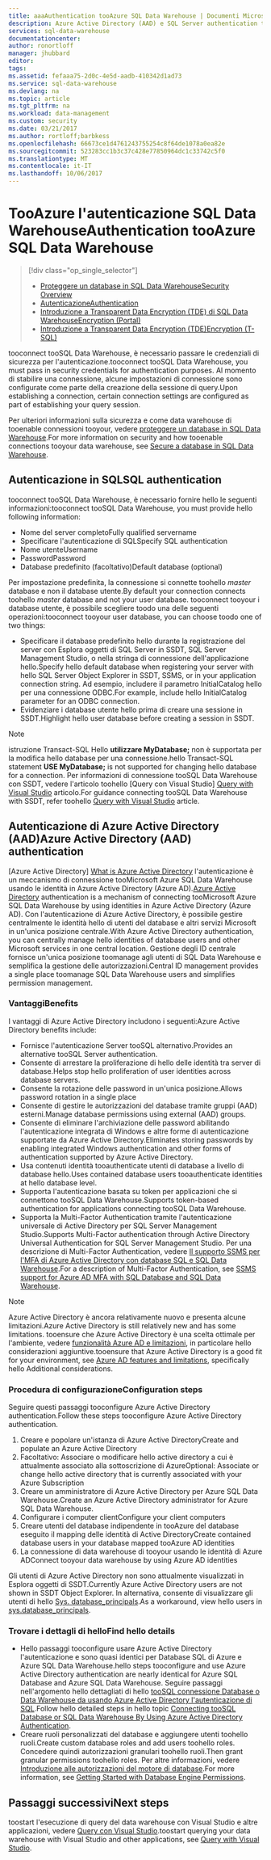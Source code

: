 ```yaml
---
title: aaaAuthentication tooAzure SQL Data Warehouse | Documenti Microsoft
description: Azure Active Directory (AAD) e SQL Server authentication tooAzure SQL Data Warehouse.
services: sql-data-warehouse
documentationcenter: 
author: ronortloff
manager: jhubbard
editor: 
tags: 
ms.assetid: fefaaa75-2d0c-4e5d-aadb-410342d1ad73
ms.service: sql-data-warehouse
ms.devlang: na
ms.topic: article
ms.tgt_pltfrm: na
ms.workload: data-management
ms.custom: security
ms.date: 03/21/2017
ms.author: rortloff;barbkess
ms.openlocfilehash: 66673ce1d4761243755254c8f64de1078a0ea82e
ms.sourcegitcommit: 523283cc1b3c37c428e77850964dc1c33742c5f0
ms.translationtype: MT
ms.contentlocale: it-IT
ms.lasthandoff: 10/06/2017
---
```

# <a name="authentication-tooazure-sql-data-warehouse"></a><span data-ttu-id="e244b-103">TooAzure l'autenticazione SQL Data Warehouse</span><span class="sxs-lookup"><span data-stu-id="e244b-103">Authentication tooAzure SQL Data Warehouse</span></span>
> [!div class="op_single_selector"]
> * [<span data-ttu-id="e244b-104">Proteggere un database in SQL Data Warehouse</span><span class="sxs-lookup"><span data-stu-id="e244b-104">Security Overview</span></span>](sql-data-warehouse-overview-manage-security.md)
> * [<span data-ttu-id="e244b-105">Autenticazione</span><span class="sxs-lookup"><span data-stu-id="e244b-105">Authentication</span></span>](sql-data-warehouse-authentication.md)
> * [<span data-ttu-id="e244b-106">Introduzione a Transparent Data Encryption (TDE) di SQL Data Warehouse</span><span class="sxs-lookup"><span data-stu-id="e244b-106">Encryption (Portal)</span></span>](sql-data-warehouse-encryption-tde.md)
> * [<span data-ttu-id="e244b-107">Introduzione a Transparent Data Encryption (TDE)</span><span class="sxs-lookup"><span data-stu-id="e244b-107">Encryption (T-SQL)</span></span>](sql-data-warehouse-encryption-tde-tsql.md)
> 
> 

<span data-ttu-id="e244b-108">tooconnect tooSQL Data Warehouse, è necessario passare le credenziali di sicurezza per l'autenticazione.</span><span class="sxs-lookup"><span data-stu-id="e244b-108">tooconnect tooSQL Data Warehouse, you must pass in security credentials for authentication purposes.</span></span> <span data-ttu-id="e244b-109">Al momento di stabilire una connessione, alcune impostazioni di connessione sono configurate come parte della creazione della sessione di query.</span><span class="sxs-lookup"><span data-stu-id="e244b-109">Upon establishing a connection, certain connection settings are configured as part of establishing your query session.</span></span>  

<span data-ttu-id="e244b-110">Per ulteriori informazioni sulla sicurezza e come data warehouse di tooenable connessioni tooyour, vedere [proteggere un database in SQL Data Warehouse][Secure a database in SQL Data Warehouse].</span><span class="sxs-lookup"><span data-stu-id="e244b-110">For more information on security and how tooenable connections tooyour data warehouse, see [Secure a database in SQL Data Warehouse][Secure a database in SQL Data Warehouse].</span></span>

## <a name="sql-authentication"></a><span data-ttu-id="e244b-111">Autenticazione in SQL</span><span class="sxs-lookup"><span data-stu-id="e244b-111">SQL authentication</span></span>
<span data-ttu-id="e244b-112">tooconnect tooSQL Data Warehouse, è necessario fornire hello le seguenti informazioni:</span><span class="sxs-lookup"><span data-stu-id="e244b-112">tooconnect tooSQL Data Warehouse, you must provide hello following information:</span></span>

* <span data-ttu-id="e244b-113">Nome del server completo</span><span class="sxs-lookup"><span data-stu-id="e244b-113">Fully qualified servername</span></span>
* <span data-ttu-id="e244b-114">Specificare l'autenticazione di SQL</span><span class="sxs-lookup"><span data-stu-id="e244b-114">Specify SQL authentication</span></span>
* <span data-ttu-id="e244b-115">Nome utente</span><span class="sxs-lookup"><span data-stu-id="e244b-115">Username</span></span>
* <span data-ttu-id="e244b-116">Password</span><span class="sxs-lookup"><span data-stu-id="e244b-116">Password</span></span>
* <span data-ttu-id="e244b-117">Database predefinito (facoltativo)</span><span class="sxs-lookup"><span data-stu-id="e244b-117">Default database (optional)</span></span>

<span data-ttu-id="e244b-118">Per impostazione predefinita, la connessione si connette toohello *master* database e non il database utente.</span><span class="sxs-lookup"><span data-stu-id="e244b-118">By default your connection connects toohello *master* database and not your user database.</span></span> <span data-ttu-id="e244b-119">tooconnect tooyour i database utente, è possibile scegliere toodo una delle seguenti operazioni:</span><span class="sxs-lookup"><span data-stu-id="e244b-119">tooconnect tooyour user database, you can choose toodo one of two things:</span></span>

* <span data-ttu-id="e244b-120">Specificare il database predefinito hello durante la registrazione del server con Esplora oggetti di SQL Server in SSDT, SQL Server Management Studio, o nella stringa di connessione dell'applicazione hello.</span><span class="sxs-lookup"><span data-stu-id="e244b-120">Specify hello default database when registering your server with hello SQL Server Object Explorer in SSDT, SSMS, or in your application connection string.</span></span> <span data-ttu-id="e244b-121">Ad esempio, includere il parametro InitialCatalog hello per una connessione ODBC.</span><span class="sxs-lookup"><span data-stu-id="e244b-121">For example, include hello InitialCatalog parameter for an ODBC connection.</span></span>
* <span data-ttu-id="e244b-122">Evidenziare i database utente hello prima di creare una sessione in SSDT.</span><span class="sxs-lookup"><span data-stu-id="e244b-122">Highlight hello user database before creating a session in SSDT.</span></span>

> [!NOTE]
> <span data-ttu-id="e244b-123">istruzione Transact-SQL Hello **utilizzare MyDatabase;** non è supportata per la modifica hello database per una connessione.</span><span class="sxs-lookup"><span data-stu-id="e244b-123">hello Transact-SQL statement **USE MyDatabase;** is not supported for changing hello database for a connection.</span></span> <span data-ttu-id="e244b-124">Per informazioni di connessione tooSQL Data Warehouse con SSDT, vedere l'articolo toohello [Query con Visual Studio] [ Query with Visual Studio] articolo.</span><span class="sxs-lookup"><span data-stu-id="e244b-124">For guidance connecting tooSQL Data Warehouse with SSDT, refer toohello [Query with Visual Studio][Query with Visual Studio] article.</span></span>
> 
> 

## <a name="azure-active-directory-aad-authentication"></a><span data-ttu-id="e244b-125">Autenticazione di Azure Active Directory (AAD)</span><span class="sxs-lookup"><span data-stu-id="e244b-125">Azure Active Directory (AAD) authentication</span></span>
<span data-ttu-id="e244b-126">[Azure Active Directory] [ What is Azure Active Directory] l'autenticazione è un meccanismo di connessione tooMicrosoft Azure SQL Data Warehouse usando le identità in Azure Active Directory (Azure AD).</span><span class="sxs-lookup"><span data-stu-id="e244b-126">[Azure Active Directory][What is Azure Active Directory] authentication is a mechanism of connecting tooMicrosoft Azure SQL Data Warehouse by using identities in Azure Active Directory (Azure AD).</span></span> <span data-ttu-id="e244b-127">Con l'autenticazione di Azure Active Directory, è possibile gestire centralmente le identità hello di utenti del database e altri servizi Microsoft in un'unica posizione centrale.</span><span class="sxs-lookup"><span data-stu-id="e244b-127">With Azure Active Directory authentication, you can centrally manage hello identities of database users and other Microsoft services in one central location.</span></span> <span data-ttu-id="e244b-128">Gestione degli ID centrale fornisce un'unica posizione toomanage agli utenti di SQL Data Warehouse e semplifica la gestione delle autorizzazioni.</span><span class="sxs-lookup"><span data-stu-id="e244b-128">Central ID management provides a single place toomanage SQL Data Warehouse users and simplifies permission management.</span></span> 

### <a name="benefits"></a><span data-ttu-id="e244b-129">Vantaggi</span><span class="sxs-lookup"><span data-stu-id="e244b-129">Benefits</span></span>
<span data-ttu-id="e244b-130">I vantaggi di Azure Active Directory includono i seguenti:</span><span class="sxs-lookup"><span data-stu-id="e244b-130">Azure Active Directory benefits include:</span></span>

* <span data-ttu-id="e244b-131">Fornisce l'autenticazione Server tooSQL alternativo.</span><span class="sxs-lookup"><span data-stu-id="e244b-131">Provides an alternative tooSQL Server authentication.</span></span>
* <span data-ttu-id="e244b-132">Consente di arrestare la proliferazione di hello delle identità tra server di database.</span><span class="sxs-lookup"><span data-stu-id="e244b-132">Helps stop hello proliferation of user identities across database servers.</span></span>
* <span data-ttu-id="e244b-133">Consente la rotazione delle password in un'unica posizione.</span><span class="sxs-lookup"><span data-stu-id="e244b-133">Allows password rotation in a single place</span></span>
* <span data-ttu-id="e244b-134">Consente di gestire le autorizzazioni del database tramite gruppi (AAD) esterni.</span><span class="sxs-lookup"><span data-stu-id="e244b-134">Manage database permissions using external (AAD) groups.</span></span>
* <span data-ttu-id="e244b-135">Consente di eliminare l'archiviazione delle password abilitando l'autenticazione integrata di Windows e altre forme di autenticazione supportate da Azure Active Directory.</span><span class="sxs-lookup"><span data-stu-id="e244b-135">Eliminates storing passwords by enabling integrated Windows authentication and other forms of authentication supported by Azure Active Directory.</span></span>
* <span data-ttu-id="e244b-136">Usa contenuti identità tooauthenticate utenti di database a livello di database hello.</span><span class="sxs-lookup"><span data-stu-id="e244b-136">Uses contained database users tooauthenticate identities at hello database level.</span></span>
* <span data-ttu-id="e244b-137">Supporta l'autenticazione basata su token per applicazioni che si connettono tooSQL Data Warehouse.</span><span class="sxs-lookup"><span data-stu-id="e244b-137">Supports token-based authentication for applications connecting tooSQL Data Warehouse.</span></span>
* <span data-ttu-id="e244b-138">Supporta la Multi-Factor Authentication tramite l'autenticazione universale di Active Directory per SQL Server Management Studio.</span><span class="sxs-lookup"><span data-stu-id="e244b-138">Supports Multi-Factor authentication through Active Directory Universal Authentication for SQL Server Management Studio.</span></span> <span data-ttu-id="e244b-139">Per una descrizione di Multi-Factor Authentication, vedere [Il supporto SSMS per l'MFA di Azure Active Directory con database SQL e SQL Data Warehouse](../sql-database/sql-database-ssms-mfa-authentication.md).</span><span class="sxs-lookup"><span data-stu-id="e244b-139">For a description of Multi-Factor Authentication, see [SSMS support for Azure AD MFA with SQL Database and SQL Data Warehouse](../sql-database/sql-database-ssms-mfa-authentication.md).</span></span>

> [!NOTE]
> <span data-ttu-id="e244b-140">Azure Active Directory è ancora relativamente nuovo e presenta alcune limitazioni.</span><span class="sxs-lookup"><span data-stu-id="e244b-140">Azure Active Directory is still relatively new and has some limitations.</span></span> <span data-ttu-id="e244b-141">tooensure che Azure Active Directory è una scelta ottimale per l'ambiente, vedere [funzionalità Azure AD e limitazioni][Azure AD features and limitations], in particolare hello considerazioni aggiuntive.</span><span class="sxs-lookup"><span data-stu-id="e244b-141">tooensure that Azure Active Directory is a good fit for your environment, see [Azure AD features and limitations][Azure AD features and limitations], specifically hello Additional considerations.</span></span>
> 
> 

### <a name="configuration-steps"></a><span data-ttu-id="e244b-142">Procedura di configurazione</span><span class="sxs-lookup"><span data-stu-id="e244b-142">Configuration steps</span></span>
<span data-ttu-id="e244b-143">Seguire questi passaggi tooconfigure Azure Active Directory authentication.</span><span class="sxs-lookup"><span data-stu-id="e244b-143">Follow these steps tooconfigure Azure Active Directory authentication.</span></span>

1. <span data-ttu-id="e244b-144">Creare e popolare un'istanza di Azure Active Directory</span><span class="sxs-lookup"><span data-stu-id="e244b-144">Create and populate an Azure Active Directory</span></span>
2. <span data-ttu-id="e244b-145">Facoltativo: Associare o modificare hello active directory a cui è attualmente associato alla sottoscrizione di Azure</span><span class="sxs-lookup"><span data-stu-id="e244b-145">Optional: Associate or change hello active directory that is currently associated with your Azure Subscription</span></span>
3. <span data-ttu-id="e244b-146">Creare un amministratore di Azure Active Directory per Azure SQL Data Warehouse.</span><span class="sxs-lookup"><span data-stu-id="e244b-146">Create an Azure Active Directory administrator for Azure SQL Data Warehouse.</span></span>
4. <span data-ttu-id="e244b-147">Configurare i computer client</span><span class="sxs-lookup"><span data-stu-id="e244b-147">Configure your client computers</span></span>
5. <span data-ttu-id="e244b-148">Creare utenti del database indipendente in tooAzure del database eseguito il mapping delle identità di Active Directory</span><span class="sxs-lookup"><span data-stu-id="e244b-148">Create contained database users in your database mapped tooAzure AD identities</span></span>
6. <span data-ttu-id="e244b-149">La connessione di data warehouse di tooyour usando le identità di Azure AD</span><span class="sxs-lookup"><span data-stu-id="e244b-149">Connect tooyour data warehouse by using Azure AD identities</span></span>

<span data-ttu-id="e244b-150">Gli utenti di Azure Active Directory non sono attualmente visualizzati in Esplora oggetti di SSDT.</span><span class="sxs-lookup"><span data-stu-id="e244b-150">Currently Azure Active Directory users are not shown in SSDT Object Explorer.</span></span> <span data-ttu-id="e244b-151">In alternativa, consente di visualizzare gli utenti di hello [Sys. database_principals](https://msdn.microsoft.com/library/ms187328.aspx).</span><span class="sxs-lookup"><span data-stu-id="e244b-151">As a workaround, view hello users in [sys.database_principals](https://msdn.microsoft.com/library/ms187328.aspx).</span></span>

### <a name="find-hello-details"></a><span data-ttu-id="e244b-152">Trovare i dettagli di hello</span><span class="sxs-lookup"><span data-stu-id="e244b-152">Find hello details</span></span>
* <span data-ttu-id="e244b-153">Hello passaggi tooconfigure usare Azure Active Directory l'autenticazione e sono quasi identici per Database SQL di Azure e Azure SQL Data Warehouse.</span><span class="sxs-lookup"><span data-stu-id="e244b-153">hello steps tooconfigure and use Azure Active Directory authentication are nearly identical for Azure SQL Database and Azure SQL Data Warehouse.</span></span> <span data-ttu-id="e244b-154">Seguire passaggi nell'argomento hello dettagliati di hello [tooSQL connessione Database o Data Warehouse da usando Azure Active Directory l'autenticazione di SQL](../sql-database/sql-database-aad-authentication.md).</span><span class="sxs-lookup"><span data-stu-id="e244b-154">Follow hello detailed steps in hello topic [Connecting tooSQL Database or SQL Data Warehouse By Using Azure Active Directory Authentication](../sql-database/sql-database-aad-authentication.md).</span></span>
* <span data-ttu-id="e244b-155">Creare ruoli personalizzati del database e aggiungere utenti toohello ruoli.</span><span class="sxs-lookup"><span data-stu-id="e244b-155">Create custom database roles and add users toohello roles.</span></span> <span data-ttu-id="e244b-156">Concedere quindi autorizzazioni granulari toohello ruoli.</span><span class="sxs-lookup"><span data-stu-id="e244b-156">Then grant granular permissions toohello roles.</span></span> <span data-ttu-id="e244b-157">Per altre informazioni, vedere [Introduzione alle autorizzazioni del motore di database](https://msdn.microsoft.com/library/mt667986.aspx).</span><span class="sxs-lookup"><span data-stu-id="e244b-157">For more information, see [Getting Started with Database Engine Permissions](https://msdn.microsoft.com/library/mt667986.aspx).</span></span>

## <a name="next-steps"></a><span data-ttu-id="e244b-158">Passaggi successivi</span><span class="sxs-lookup"><span data-stu-id="e244b-158">Next steps</span></span>
<span data-ttu-id="e244b-159">toostart l'esecuzione di query del data warehouse con Visual Studio e altre applicazioni, vedere [Query con Visual Studio][Query with Visual Studio].</span><span class="sxs-lookup"><span data-stu-id="e244b-159">toostart querying your data warehouse with Visual Studio and other applications, see [Query with Visual Studio][Query with Visual Studio].</span></span>

<!-- Article references -->
[Secure a database in SQL Data Warehouse]: ./sql-data-warehouse-overview-manage-security.md
[Query with Visual Studio]: ./sql-data-warehouse-query-visual-studio.md
[What is Azure Active Directory]: ../active-directory/active-directory-whatis.md
[Azure AD features and limitations]: ../sql-database/sql-database-aad-authentication.md#azure-ad-features-and-limitations
